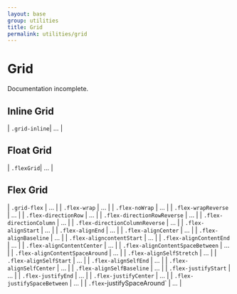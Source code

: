 ```yaml
---
layout: base
group: utilities
title: Grid
permalink: utilities/grid
---
```


# Grid

<p class="hint hint--error">Documentation incomplete.</p>

## Inline Grid

| `.grid-inline`| … |

## Float Grid

| `.flexGrid`| … |

## Flex Grid

| `.grid-flex`                     | … |
| `.flex-wrap`                     | … |
| `.flex-noWrap`                   | … |
| `.flex-wrapReverse`              | … |
| `.flex-directionRow`             | … |
| `.flex-directionRowReverse`      | … |
| `.flex-directionColumn`          | … |
| `.flex-directionColumnReverse`   | … |
| `.flex-alignStart`               | … |
| `.flex-alignEnd`                 | … |
| `.flex-alignCenter`              | … |
| `.flex-alignBaseline`            | … |
| `.flex-aligncontentStart`        | … |
| `.flex-alignContentEnd`          | … |
| `.flex-alignContentCenter`       | … |
| `.flex-alignContentSpaceBetween` | … |
| `.flex-alignContentSpaceAround`  | … |
| `.flex-alignSelfStretch`         | … |
| `.flex-alignSelfStart`           | … |
| `.flex-alignSelfEnd`             | … |
| `.flex-alignSelfCenter`          | … |
| `.flex-alignSelfBaseline`        | … |
| `.flex-justifyStart`             | … |
| `.flex-justifyEnd`               | … |
| `.flex-justifyCenter`            | … |
| `.flex-justifySpaceBetween`      | … |
| `.flex`-justifySpaceAround`      | … |